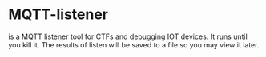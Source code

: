 # MQTT-listener 
is a  MQTT listener tool for CTFs and debugging IOT devices. It runs until you kill it. The results of listen will
be saved to a file so you may view it later.
